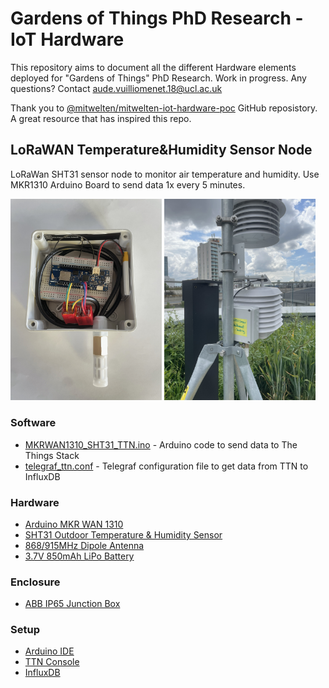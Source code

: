 # Gardens of Things PhD Research - IoT Hardware 

This repository aims to document all the different Hardware elements deployed for "Gardens of Things" PhD Research. Work in progress. Any questions? Contact aude.vuilliomenet.18@ucl.ac.uk

Thank you to [@mitwelten/mitwelten-iot-hardware-poc](https://github.com/mitwelten/mitwelten-iot-hardware-poc) GitHub reposistory. A great resource that has inspired this repo.

## LoRaWAN Temperature&Humidity Sensor Node
LoRaWan SHT31 sensor node to monitor air temperature and humidity. Use MKR1310 Arduino Board to send data 1x every 5 minutes. 

<img src="LoRa_MKR1310_SHT31/Images/lora-sht31-img2.jpg" width="48%"> <img src="LoRa_MKR1310_SHT31/Images/lora-sht31-img3.jpg" width="48%">

### Software
- [MKRWAN1310_SHT31_TTN.ino](https://github.com/audevuilli/gardensofthings-iot-hardware/blob/main/LoRa_MKR1310_SHT31/MKR1310_SHT31_Arduino_Code/MKR1310_SHT31.ino) - Arduino code to send data to The Things Stack
- [telegraf_ttn.conf](https://github.com/audevuilli/gardensofthings-iot-hardware/blob/main/LoRa_MKR1310_SHT31/telegraf-mkr1310-ttn.conf) - Telegraf configuration file to get data from TTN to InfluxDB 

### Hardware
- [Arduino MKR WAN 1310](https://store.arduino.cc/products/arduino-mkr-wan-1310)
- [SHT31 Outdoor Temperature & Humidity Sensor](https://www.dfrobot.com/product-2160.html)
- [868/915MHz Dipole Antenna](https://www.mouser.co.uk/ProductDetail/Molex/206764-0200?qs=F5EMLAvA7IB89PXHoSyp7g%3D%3D)
- [3.7V 850mAh LiPo Battery](https://tinyurl.com/ywfr3y9s)

### Enclosure
- [ABB IP65 Junction Box](https://uk.rs-online.com/web/p/junction-boxes/0454955)

### Setup
- [Arduino IDE](https://www.arduino.cc/en/software)
- [TTN Console](https://eu1.cloud.thethings.network/console/)
- [InfluxDB](https://portal.influxdata.com/downloads/)

